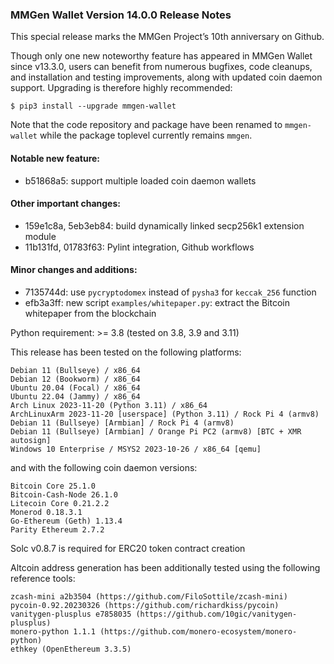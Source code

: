 ### MMGen Wallet Version 14.0.0 Release Notes

This special release marks the MMGen Project’s 10th anniversary on Github.

Though only one new noteworthy feature has appeared in MMGen Wallet since
v13.3.0, users can benefit from numerous bugfixes, code cleanups, and
installation and testing improvements, along with updated coin daemon support.
Upgrading is therefore highly recommended:

    $ pip3 install --upgrade mmgen-wallet

Note that the code repository and package have been renamed to `mmgen-wallet`
while the package toplevel currently remains `mmgen`.

#### Notable new feature:

 - b51868a5: support multiple loaded coin daemon wallets

#### Other important changes:

 - 159e1c8a, 5eb3eb84: build dynamically linked secp256k1 extension module
 - 11b131fd, 01783f63: Pylint integration, Github workflows

#### Minor changes and additions:

 - 7135744d: use `pycryptodomex` instead of `pysha3` for `keccak_256` function
 - efb3a3ff: new script `examples/whitepaper.py`: extract the Bitcoin whitepaper
   from the blockchain

Python requirement: >= 3.8 (tested on 3.8, 3.9 and 3.11)

This release has been tested on the following platforms:

    Debian 11 (Bullseye) / x86_64
    Debian 12 (Bookworm) / x86_64
    Ubuntu 20.04 (Focal) / x86_64
    Ubuntu 22.04 (Jammy) / x86_64
    Arch Linux 2023-11-20 (Python 3.11) / x86_64
    ArchLinuxArm 2023-11-20 [userspace] (Python 3.11) / Rock Pi 4 (armv8)
    Debian 11 (Bullseye) [Armbian] / Rock Pi 4 (armv8)
    Debian 11 (Bullseye) [Armbian] / Orange Pi PC2 (armv8) [BTC + XMR autosign]
    Windows 10 Enterprise / MSYS2 2023-10-26 / x86_64 [qemu]

and with the following coin daemon versions:

    Bitcoin Core 25.1.0
    Bitcoin-Cash-Node 26.1.0
    Litecoin Core 0.21.2.2
    Monerod 0.18.3.1
    Go-Ethereum (Geth) 1.13.4
    Parity Ethereum 2.7.2

Solc v0.8.7 is required for ERC20 token contract creation

Altcoin address generation has been additionally tested using the following
reference tools:

    zcash-mini a2b3504 (https://github.com/FiloSottile/zcash-mini)
    pycoin-0.92.20230326 (https://github.com/richardkiss/pycoin)
    vanitygen-plusplus e7858035 (https://github.com/10gic/vanitygen-plusplus)
    monero-python 1.1.1 (https://github.com/monero-ecosystem/monero-python)
    ethkey (OpenEthereum 3.3.5)
